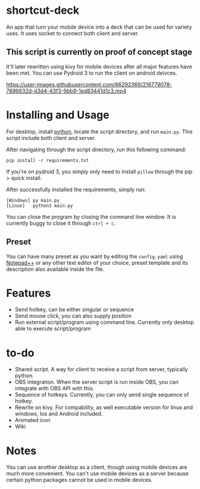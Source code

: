 # shortcut-deck
An app that turn your mobile device into a deck that can be used for variety uses. It uses socket to connect both client and server. 

## This script is currently on proof of concept stage
It'll later rewritten using kivy for mobile devices after all major features have been met. You can use Pydroid 3 to run the client on android deivces.



https://user-images.githubusercontent.com/66292369/216779078-7896632d-d3d4-43f3-9bb9-1ed83441d1c3.mp4



# Installing and Usage
For desktop, install [python](https://www.python.org/), locate the script directory, and run `main.py`. This script include both client and server.

After navigating through the script directory, run this following command:
```
pip install -r requirements.txt
```
If you're on pydroid 3, you simply only need to install `pillow` through the pip > quick install.

After successfully installed the requirements, simply run:
```
[Windows] py main.py
[Linux]   python3 main.py
```

You can close the program by closing the command line window. It is currently buggy to close it through `ctrl + c`.

## Preset
You can have many preset as you want by editing the `config.yaml` using [Notepad++](https://notepad-plus-plus.org/downloads/) or any other text editor of your choice, preset template and its description also available inside the file.

# Features
- Send hotkey, can be either singular or sequence
- Send mouse click, you can also supply position
- Run external script/program using command line. Currently only desktop able to execute script/program

# to-do
- Shared script. A way for client to receive a script from server, typically python.
- OBS integration. When the server script is run inside OBS, you can integrate with OBS API with this.
- Sequence of hotkeys. Currently, you can only send single sequence of hotkey.
- Rewrite on kivy. For compability, as well executable version for linux and windows, Ios and Android included.
- Animated icon
- Wiki

# Notes
You can use another desktop as a client, though using mobile devices are much more convenient. You can't use mobile devices as a server because certain python packages cannot be used in mobile devices.
